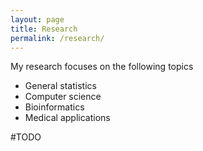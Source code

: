 ```yaml
---
layout: page
title: Research
permalink: /research/
---
```

My research focuses on the following topics

- General statistics
- Computer science
- Bioinformatics 
- Medical applications

#TODO